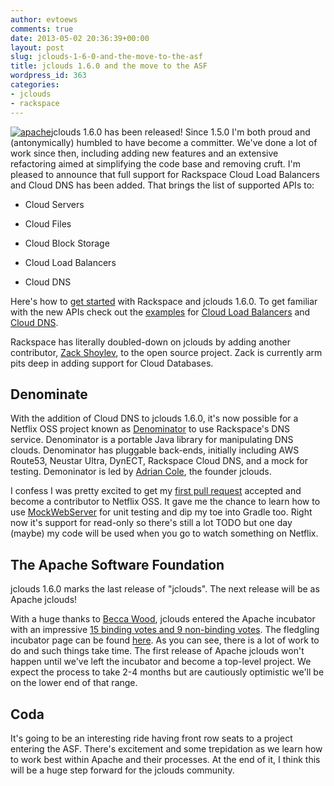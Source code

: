 ```yaml
---
author: evtoews
comments: true
date: 2013-05-02 20:36:39+00:00
layout: post
slug: jclouds-1-6-0-and-the-move-to-the-asf
title: jclouds 1.6.0 and the move to the ASF
wordpress_id: 363
categories:
- jclouds
- rackspace
---
```


[![apache](http://phymata.files.wordpress.com/2013/05/apache.png)](http://phymata.files.wordpress.com/2013/05/apache.png)jclouds 1.6.0 has been released! Since 1.5.0 I'm both proud and (antonymically) humbled to have become a committer. We've done a lot of work since then, including adding new features and an extensive refactoring aimed at simplifying the code base and removing cruft. I'm pleased to announce that full support for Rackspace Cloud Load Balancers and Cloud DNS has been added. That brings the list of supported APIs to:



	
  * Cloud Servers

	
  * Cloud Files

	
  * Cloud Block Storage

	
  * Cloud Load Balancers

	
  * Cloud DNS


Here's how to [get started](http://docs.rackspace.com/sdks/guide/content/java.html) with Rackspace and jclouds 1.6.0. To get familiar with the new APIs check out the [examples](https://github.com/jclouds/jclouds-examples/tree/master/rackspace) for [Cloud Load Balancers](https://github.com/jclouds/jclouds-examples/tree/master/rackspace/src/main/java/org/jclouds/examples/rackspace/cloudloadbalancers) and [Cloud DNS](https://github.com/jclouds/jclouds-examples/tree/master/rackspace/src/main/java/org/jclouds/examples/rackspace/clouddns).

Rackspace has literally doubled-down on jclouds by adding another contributor, [Zack Shoylev](https://github.com/zack-shoylev/), to the open source project. Zack is currently arm pits deep in adding support for Cloud Databases.


## Denominate


With the addition of Cloud DNS to jclouds 1.6.0, it's now possible for a Netflix OSS project known as [Denominator](https://github.com/Netflix/denominator) to use Rackspace's DNS service. Denominator is a portable Java library for manipulating DNS clouds. Denominator has pluggable back-ends, initially including AWS Route53, Neustar Ultra, DynECT, Rackspace Cloud DNS, and a mock for testing. Demoninator is led by [Adrian Cole](https://twitter.com/adrianfcole), the founder jclouds.

I confess I was pretty excited to get my [first pull request](https://github.com/Netflix/denominator/pull/124) accepted and become a contributor to Netflix OSS. It gave me the chance to learn how to use [MockWebServer](https://code.google.com/p/mockwebserver/) for unit testing and dip my toe into Gradle too. Right now it's support for read-only so there's still a lot TODO but one day (maybe) my code will be used when you go to watch something on Netflix.


## The Apache Software Foundation


jclouds 1.6.0 marks the last release of "jclouds". The next release will be as Apache jclouds!

With a huge thanks to [Becca Wood](https://twitter.com/silkysun), jclouds entered the Apache incubator with an impressive [15 binding votes and 9 non-binding votes](http://mail-archives.apache.org/mod_mbox/incubator-general/201304.mbox/%3CD0D2C4BC-DA8A-46AB-92BA-EC2FBAFE4DEC%40gmail.com%3E). The fledgling incubator page can be found [here](http://incubator.apache.org/projects/jclouds.html). As you can see, there is a lot of work to do and such things take time. The first release of Apache jclouds won't happen until we've left the incubator and become a top-level project. We expect the process to take 2-4 months but are cautiously optimistic we'll be on the lower end of that range.


## Coda


It's going to be an interesting ride having front row seats to a project entering the ASF. There's excitement and some trepidation as we learn how to work best within Apache and their processes. At the end of it, I think this will be a huge step forward for the jclouds community.

